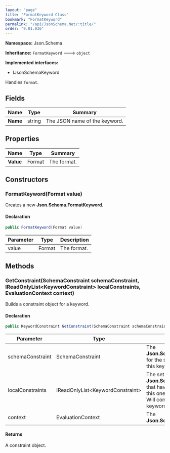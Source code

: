 ```yaml
---
layout: "page"
title: "FormatKeyword Class"
bookmark: "FormatKeyword"
permalink: "/api/JsonSchema.Net/:title/"
order: "9.01.036"
---
```

**Namespace:** Json.Schema

**Inheritance:**
`FormatKeyword`
 🡒 
`object`

**Implemented interfaces:**

- IJsonSchemaKeyword

Handles `format`.

## Fields

| Name | Type | Summary |
|---|---|---|
| **Name** | string | The JSON name of the keyword. |

## Properties

| Name | Type | Summary |
|---|---|---|
| **Value** | Format | The format. |

## Constructors

### FormatKeyword(Format value)

Creates a new **Json.Schema.FormatKeyword**.

#### Declaration

```c#
public FormatKeyword(Format value)
```

| Parameter | Type | Description |
|---|---|---|
| value | Format | The format. |


## Methods

### GetConstraint(SchemaConstraint schemaConstraint, IReadOnlyList\<KeywordConstraint\> localConstraints, EvaluationContext context)

Builds a constraint object for a keyword.

#### Declaration

```c#
public KeywordConstraint GetConstraint(SchemaConstraint schemaConstraint, IReadOnlyList<KeywordConstraint> localConstraints, EvaluationContext context)
```

| Parameter | Type | Description |
|---|---|---|
| schemaConstraint | SchemaConstraint | The **Json.Schema.SchemaConstraint** for the schema object that houses this keyword. |
| localConstraints | IReadOnlyList\<KeywordConstraint\> | The set of other **Json.Schema.KeywordConstraint**s that have been processed prior to this one.<br>Will contain the constraints for keyword dependencies. |
| context | EvaluationContext | The **Json.Schema.EvaluationContext**. |


#### Returns

A constraint object.

